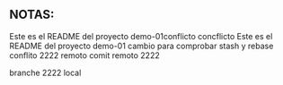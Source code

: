 ## NOTAS:
Este es el README del proyecto demo-01conflicto
concflicto
Este es el README del proyecto demo-01
cambio para comprobar stash y rebase
conflito 2222 remoto
comit remoto 2222

branche 2222 local 
